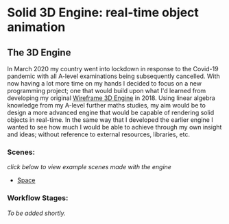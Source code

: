 

# Solid 3D Engine: real-time object animation



## The 3D Engine


In March 2020 my country went into lockdown in response to the Covid-19 pandemic with all A-level examinations being subsequently cancelled. With now having a lot more time on my hands I decided to focus on a new programming project; one that would build upon what I'd learned from developing my original [Wireframe 3D Engine](https://tobiasloader.github.io/Wireframe-3D-Engine) in 2018.  Using linear algebra knowledge from my A-level further maths studies, my aim would be to design a more advanced engine that would be capable of rendering solid objects in real-time. In the same way that I developed the earlier engine I wanted to see how much I would be able to achieve through my own insight and ideas; without reference to external resources, libraries, etc. 


### Scenes:

*click below to view example scenes made with the engine*

- [Space](https://tobiasloader.github.io/Solid-3D-Engine/Scenes/Space/index.html)



### Workflow Stages:

*To be added shortly.*

